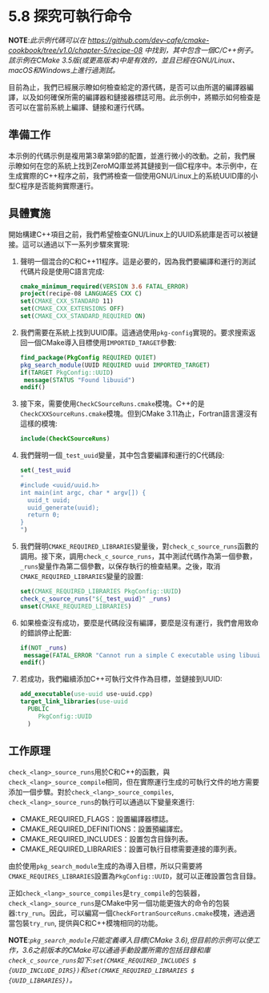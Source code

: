 # 5.8 探究可執行命令

**NOTE**:*此示例代碼可以在 https://github.com/dev-cafe/cmake-cookbook/tree/v1.0/chapter-5/recipe-08 中找到，其中包含一個C/C++例子。該示例在CMake 3.5版(或更高版本)中是有效的，並且已經在GNU/Linux、macOS和Windows上進行過測試。*

目前為止，我們已經展示瞭如何檢查給定的源代碼，是否可以由所選的編譯器編譯，以及如何確保所需的編譯器和鏈接器標誌可用。此示例中，將顯示如何檢查是否可以在當前系統上編譯、鏈接和運行代碼。

## 準備工作

本示例的代碼示例是複用第3章第9節的配置，並進行微小的改動。之前，我們展示瞭如何在您的系統上找到ZeroMQ庫並將其鏈接到一個C程序中。本示例中，在生成實際的C++程序之前，我們將檢查一個使用GNU/Linux上的系統UUID庫的小型C程序是否能夠實際運行。

## 具體實施

開始構建C++項目之前，我們希望檢查GNU/Linux上的UUID系統庫是否可以被鏈接。這可以通過以下一系列步驟來實現:

1. 聲明一個混合的C和C++11程序。這是必要的，因為我們要編譯和運行的測試代碼片段是使用C語言完成:

   ```cmake
   cmake_minimum_required(VERSION 3.6 FATAL_ERROR)
   project(recipe-08 LANGUAGES CXX C)
   set(CMAKE_CXX_STANDARD 11)
   set(CMAKE_CXX_EXTENSIONS OFF)
   set(CMAKE_CXX_STANDARD_REQUIRED ON)
   ```

2. 我們需要在系統上找到UUID庫。這通過使用`pkg-config`實現的。要求搜索返回一個CMake導入目標使用`IMPORTED_TARGET`參數:

   ```cmake
   find_package(PkgConfig REQUIRED QUIET)
   pkg_search_module(UUID REQUIRED uuid IMPORTED_TARGET)
   if(TARGET PkgConfig::UUID)
   	message(STATUS "Found libuuid")
   endif()
   ```

3. 接下來，需要使用`CheckCSourceRuns.cmake`模塊。C++的是`CheckCXXSourceRuns.cmake`模塊。但到CMake 3.11為止，Fortran語言還沒有這樣的模塊:

   ```cmake
   include(CheckCSourceRuns)
   ```

4. 我們聲明一個`_test_uuid`變量，其中包含要編譯和運行的C代碼段:

   ```cmake
   set(_test_uuid
   "
   #include <uuid/uuid.h>
   int main(int argc, char * argv[]) {
     uuid_t uuid;
     uuid_generate(uuid);
     return 0;
   }
   ")
   ```

5. 我們聲明`CMAKE_REQUIRED_LIBRARIES`變量後，對`check_c_source_runs`函數的調用。接下來，調用`check_c_source_runs`，其中測試代碼作為第一個參數，`_runs`變量作為第二個參數，以保存執行的檢查結果。之後，取消`CMAKE_REQUIRED_LIBRARIES`變量的設置:

   ```cmake
   set(CMAKE_REQUIRED_LIBRARIES PkgConfig::UUID)
   check_c_source_runs("${_test_uuid}" _runs)
   unset(CMAKE_REQUIRED_LIBRARIES)
   ```

6. 如果檢查沒有成功，要麼是代碼段沒有編譯，要麼是沒有運行，我們會用致命的錯誤停止配置:

   ```cmake
   if(NOT _runs)
   	message(FATAL_ERROR "Cannot run a simple C executable using libuuid!")
   endif()
   ```

7. 若成功，我們繼續添加C++可執行文件作為目標，並鏈接到UUID:

   ```cmake
   add_executable(use-uuid use-uuid.cpp)
   target_link_libraries(use-uuid
     PUBLIC
     	PkgConfig::UUID
     )
   ```

## 工作原理

`check_<lang>_source_runs`用於C和C++的函數，與`check_<lang>_source_compile`相同，但在實際運行生成的可執行文件的地方需要添加一個步驟。對於`check_<lang>_source_compiles`, `check_<lang>_source_runs`的執行可以通過以下變量來進行:

* CMAKE_REQUIRED_FLAGS：設置編譯器標誌。
* CMAKE_REQUIRED_DEFINITIONS：設置預編譯宏。
* CMAKE_REQUIRED_INCLUDES：設置包含目錄列表。
* CMAKE_REQUIRED_LIBRARIES：設置可執行目標需要連接的庫列表。

由於使用`pkg_search_module`生成的為導入目標，所以只需要將`CMAKE_REQUIRES_LIBRARIES`設置為`PkgConfig::UUID`，就可以正確設置包含目錄。

正如`check_<lang>_source_compiles`是`try_compile`的包裝器，`check_<lang>_source_runs`是CMake中另一個功能更強大的命令的包裝器:`try_run`。因此，可以編寫一個`CheckFortranSourceRuns.cmake`模塊，通過適當包裝`try_run`, 提供與C和C++模塊相同的功能。

**NOTE**:*`pkg_search_module`只能定義導入目標(CMake 3.6),但目前的示例可以使工作，3.6之前版本的CMake可以通過手動設置所需的包括目錄和庫`check_c_source_runs`如下:`set(CMAKE_REQUIRED_INCLUDES $ {UUID_INCLUDE_DIRS})`和`set(CMAKE_REQUIRED_LIBRARIES $ {UUID_LIBRARIES})`。*